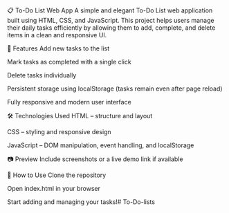 📋 To-Do List Web App
A simple and elegant To-Do List web application built using HTML, CSS, and JavaScript. This project helps users manage their daily tasks efficiently by allowing them to add, complete, and delete items in a clean and responsive UI.

🔧 Features
Add new tasks to the list

Mark tasks as completed with a single click

Delete tasks individually

Persistent storage using localStorage (tasks remain even after page reload)

Fully responsive and modern user interface

🛠️ Technologies Used
HTML – structure and layout

CSS – styling and responsive design

JavaScript – DOM manipulation, event handling, and localStorage

📷 Preview
Include screenshots or a live demo link if available

📁 How to Use
Clone the repository

Open index.html in your browser

Start adding and managing your tasks!# To-Do-lists
